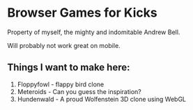 # Browser Games for Kicks

Property of myself, the mighty and indomitable Andrew Bell.

Will probably not work great on mobile.

## Things I want to make here:

1. Floppyfowl - flappy bird clone
2. Meteroids - Can you guess the inspiration?
3. Hundenwald - A proud Wolfenstein 3D clone using WebGL

